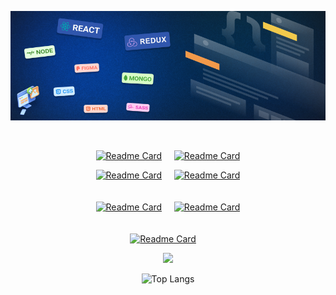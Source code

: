 <div align='center' width ='100%'>

![cover](./banner.png)

</div>

<br/>

<div align='center'>

[![Readme Card](https://github-readme-stats.vercel.app/api/pin/?username=redsquirrrel&repo=full-stack-open-2021&theme=tokyonight)](https://github.com/RedSquirrrel/full-stack-open-2021) &nbsp;&nbsp;&nbsp; [![Readme Card](https://github-readme-stats.vercel.app/api/pin/?username=redsquirrrel&repo=Tip-Calculator&theme=tokyonight)](https://github.com/RedSquirrrel/tip-calculator)

[![Readme Card](https://github-readme-stats.vercel.app/api/pin/?username=redsquirrrel&repo=time-tracking-dashboard&theme=tokyonight)](https://github.com/RedSquirrrel/Time-Tracking-Dashboard) &nbsp;&nbsp;&nbsp; [![Readme Card](https://github-readme-stats.vercel.app/api/pin/?username=redsquirrrel&repo=sunnyside-agency-landing-page&theme=tokyonight)](https://github.com/RedSquirrrel/sunnyside-agency-landing-page)
<br/>
<br/>
<br/>
[![Readme Card](https://github-readme-stats.vercel.app/api/pin/?username=redsquirrrel&repo=todo&theme=tokyonight)](https://github.com/RedSquirrrel/todo) &nbsp;&nbsp;&nbsp;
[![Readme Card](https://github-readme-stats.vercel.app/api/pin/?username=redsquirrrel&repo=space-tourism&theme=tokyonight)](https://github.com/RedSquirrrel/space-tourism)
<br/>
<br/>
<br/>
[![Readme Card](https://github-readme-stats.vercel.app/api/pin/?username=redsquirrrel&repo=keyboard-event&theme=tokyonight)](https://github.com/RedSquirrrel/keyboard-event) &nbsp;&nbsp;&nbsp;

</div>

<p align='center'>
<img width='38%' src="https://github-readme-stats.vercel.app/api?username=redsquirrrel&show_icons=true&theme=tokyonight" > 
</p>

<p align='center'>
<img width='38%' src="https://github-readme-stats.vercel.app/api/top-langs/?username=redsquirrrel&theme=tokyonight" alt="Top Langs">
</p>
